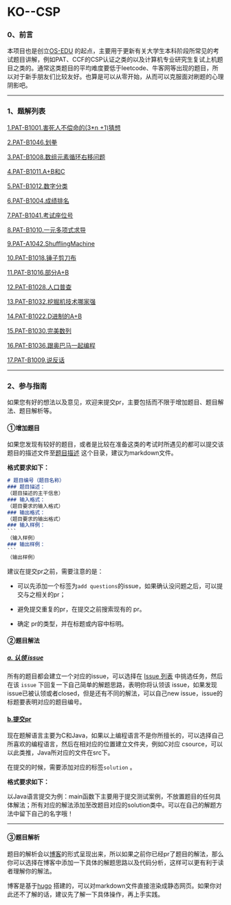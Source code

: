 # KO--CSP
### 0、前言

本项目也是创立[OS-EDU](https://github.com/OS-EDU) 的起点，主要用于更新有关大学生本科阶段所常见的考试题目讲解，例如PAT、CCF的CSP认证之类的以及计算机专业研究生复试上机题目之类的。通常这类题目的平均难度要低于leetcode、牛客网等出现的题目，所以对于新手朋友们比较友好。也算是可以从零开始，从而可以克服面对刷题的心理阴影吧。

---

### 1、题解列表
[1.PAT-B1001.害死人不偿命的(3*n +1)猜想](https://os-edu.github.io/posts/b1001/)

[2.PAT-B1046.划拳](https://os-edu.github.io/posts/b1046/)

[3.PAT-B1008.数组元素循环右移问题](https://os-edu.github.io/posts/pat_b1008/)

[4.PAT-B1011.A+B和C](https://os-edu.github.io/posts/pat_b1011/)

[5.PAT-B1012.数字分类](https://os-edu.github.io/posts/pat_b1012/)

[6.PAT-B1004.成绩排名](https://os-edu.github.io/posts/pat-b1004/)

[7.PAT-B1041.考试座位号](https://os-edu.github.io/posts/pat-b1041/)

[8.PAT-B1010.一元多项式求导](https://os-edu.github.io/posts/pat-b1010/)

[9.PAT-A1042.ShufflingMachine](https://os-edu.github.io/posts/pat-a1042/)

[10.PAT-B1018.锤子剪刀布](https://os-edu.github.io/posts/pat_b1018/)

[11.PAT-B1016.部分A+B](https://os-edu.github.io/posts/pat-b1016/)

[12.PAT-B1028.人口普查](https://os-edu.github.io/posts/pat-b1028/)

[13.PAT-B1032.挖掘机技术哪家强](https://os-edu.github.io/posts/pat-b1032.%E6%8C%96%E6%8E%98%E6%9C%BA%E6%8A%80%E6%9C%AF%E5%93%AA%E5%AE%B6%E5%BC%BA/)

[14.PAT-B1022.D进制的A+B](https://os-edu.github.io/posts/pat-b1022.d-%E8%BF%9B%E5%88%B6%E7%9A%84-a-+-b/)

[15.PAT-B1030.完美数列](https://os-edu.github.io/posts/pat-a1030.%E5%AE%8C%E7%BE%8E%E6%95%B0%E5%88%97/)

[16.PAT-B1036.跟奥巴马一起编程](https://os-edu.github.io/posts/pat-b1036.%E8%B7%9F%E5%A5%A5%E5%B7%B4%E9%A9%AC%E4%B8%80%E8%B5%B7%E7%BC%96%E7%A8%8B/)

[17.PAT-B1009.说反话](https://os-edu.github.io/posts/pat-b1009.%E8%AF%B4%E5%8F%8D%E8%AF%9D/)


---

### 2、参与指南

如果您有好的想法以及意见，欢迎来提交pr，主要包括而不限于增加题目、题目解法、题目解析等。

#### ①增加题目

如果您发现有较好的题目，或者是比较在准备这类的考试时所遇见的都可以提交该题目的描述文件至[题目描述](https://github.com/OS-EDU/KO--CSP/tree/main/%E9%A2%98%E7%9B%AE%E6%8F%8F%E8%BF%B0) 这个目录，建议为markdown文件。

**格式要求如下：**

```markdown
# 题目编号（题目名称）
### 题目描述：
（题目描述的主干信息）
### 输入格式：
（题目要求的输入格式）
### 输出格式：
（题目要求的输出格式）
### 输入样例：
​```
（输入样例）
### 输出样例：
​```
（输出样例）
```

建议在提交pr之前，需要注意的是：

-    可以先添加一个标签为`add questions`的issue，如果确认没问题之后，可以提交与之相关的pr；

-    避免提交重复的pr，在提交之前搜索现有的 pr。
-    确定 pr的类型，并在标题或内容中标明。

#### ②题目解法

##### [a. 认领 issue](https://github.com/OS-EDU/KO--CSP/issues)

所有的题目都会建立一个对应的issue，可以选择在 [Issue 列表](https://github.com/Practice-Dream/KO--CSP/issues) 中挑选任务，然后在该 `issue` 下回复一下自己简单的解题思路，表明你将认领该 issue，如果发现issue已被认领或者closed，但是还有不同的解法，可以自己new issue，issue的标题要表明对应的题目编号。

#### [b.提交pr](https://github.com/Practice-Dream/KO--CSP/pulls)

现在题解语言主要为C和Java，如果以上编程语言不是你所擅长的，可以选择自己所喜欢的编程语言，然后在相对应的位置建立文件夹，例如C对应 csource，可以以此类推，Java所对应的文件在src下。

在提交的时候，需要添加对应的标签`solution` 。

**格式要求如下：**

以Java语言提交为例：main函数下主要用于提交测试案例，不放置题目的任何具体解法；所有对应的解法添加至改题目对应的solution类中。可以在自己的解题方法中留下自己的名字哦！

---

#### ③题目解析

题目的解析会以[博客](https://os-edu.github.io/)的形式呈现出来，所以如果之前你已经pr了题目的解法，那么你可以选择在博客中添加一下具体的解题思路以及代码分析，这样可以更有利于读者理解你的解法。

博客是基于[hugo](https://github.com/gohugoio/hugo) 搭建的，可以对markdown文件直接渲染成静态网页。如果你对此还不了解的话，建议先了解一下具体操作，再上手实践。
